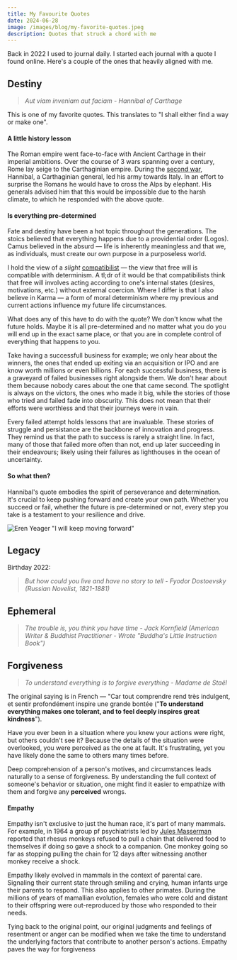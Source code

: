```yaml
---
title: My Favourite Quotes
date: 2024-06-28
image: /images/blog/my-favorite-quotes.jpeg
description: Quotes that struck a chord with me
---
```


Back in 2022 I used to journal daily. I started each journal with a quote I found online. Here's a couple of the ones that heavily aligned with me.

## Destiny

> _Aut viam inveniam aut faciam - Hannibal of Carthage_

This is one of my favorite quotes. This translates to "I shall either find a way or make one".

#### A little history lesson

The Roman empire went face-to-face with Ancient Carthage in their imperial ambitions. Over the course of 3 wars spanning over a century, Rome lay seige to the Carthaginian empire. During the [second war](https://en.wikipedia.org/wiki/Second_Punic_War), Hannibal, a Carthaginian general, led his army towards Italy. In an effort to surprise the Romans he would have to cross the Alps by elephant. His generals advised him that this would be impossible due to the harsh climate, to which he responded with the above quote.

#### Is everything pre-determined

Fate and destiny have been a hot topic throughout the generations. The stoics believed that everything happens due to a providential order (Logos). Camus believed in the absurd — life is inherently meaningless and that we, as individuals, must create our own purpose in a purposeless world.

I hold the view of a _slight_ [compatibilist](https://www.qcc.cuny.edu/socialSciences/ppecorino/INTRO_TEXT/Chapter%207%20Freedom/Freedom_Compatibilism.htm) — the view that free will is compatible with determinism. A tl;dr of it would be that compatibilists think that free will involves acting according to one's internal states (desires, motivations, etc.) without external coercion. Where I differ is that I also believe in Karma — a form of moral determinism where my previous and current actions influence my future life circumstances.

What does any of this have to do with the quote? We don't know what the future holds. Maybe it is all pre-determined and no matter what you do you will end up in the exact same place, or that you are in complete control of everything that happens to you.

Take having a successfull business for example; we only hear about the winners, the ones that ended up exiting via an acquisition or IPO and are know worth millions or even billions. For each successful business, there is a graveyard of failed businesses right alongside them. We don't hear about them because nobody cares about the one that came second. The spotlight is always on the victors, the ones who made it big, while the stories of those who tried and failed fade into obscurity. This does not mean that their efforts were worthless and that their journeys were in vain.

Every failed attempt holds lessons that are invaluable. These stories of struggle and persistance are the backbone of innovation and progress. They remind us that the path to success is rarely a straight line. In fact, many of those that failed more often than not, end up later succeeding in their endeavours; likely using their failures as lighthouses in the ocean of uncertainty.

#### So what then?

Hannibal's quote embodies the spirit of perseverance and determination. It's crucial to keep pushing forward and create your own path. Whether you succeed or fail, whether the future is pre-determined or not, every step you take is a testament to your resilience and drive.

![Eren Yeager "I will keep moving forward"](/images/blog/eren_moving_forward.jpg)

## Legacy

Birthday 2022:

> _But how could you live and have no story to tell - Fyodor Dostoevsky (Russian Novelist, 1821-1881)_

## Ephemeral

> _The trouble is, you think you have time - Jack Kornfield (American Writer & Buddhist Practitioner - Wrote "Buddha's Little Instruction Book")_

## Forgiveness

> _To understand everything is to forgive everything - Madame de Staël_

The original saying is in French — "Car tout comprendre rend très indulgent, et sentir profondément inspire une grande bontée ("**To understand everything makes one tolerant, and to feel deeply inspires great kindness**").

Have you ever been in a situation where you knew your actions were right, but others couldn't see it? Because the details of the situation were overlooked, you were perceived as the one at fault. It's frustrating, yet you have likely done the same to others many times before.

Deep comprehension of a person's motives, and circumstances leads naturally to a sense of forgiveness. By understanding the full context of someone's behavior or situation, one might find it easier to empathize with them and forgive any **perceived** wrongs.

#### Empathy

Empathy isn't exclusive to just the human race, it's part of many mammals. For example, in 1964 a group pf psychiatrists led by [Jules Masserman](http://www.pep-web.org/document.php?id=jaa.006.0001a) reported that rhesus monkeys refused to pull a chain that delivered food to themselves if doing so gave a shock to a companion. One monkey going so far as stopping pulling the chain for 12 days after witnessing another monkey receive a shock.

Empathy likely evolved in mammals in the context of parental care. Signaling their current state through smiling and crying, human infants urge their parents to respond. This also applies to other primates. During the millions of years of mamallian evolution, females who were cold and distant to their offspring were out-reproduced by those who responded to their needs.

Tying back to the original point, our original judgments and feelings of resentment or anger can be modified when we take the time to understand the underlying factors that contribute to another person's actions. Empathy paves the way for forgiveness
